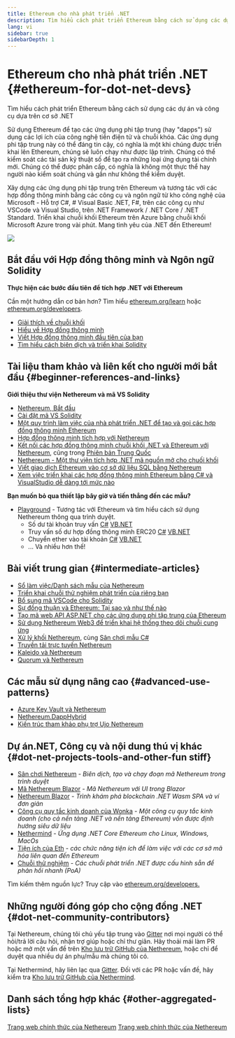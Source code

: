```yaml
---
title: Ethereum cho nhà phát triển .NET
description: Tìm hiểu cách phát triển Ethereum bằng cách sử dụng các dự án và công cụ dựa trên cơ sở .NET
lang: vi
sidebar: true
sidebarDepth: 1
---
```


# Ethereum cho nhà phát triển .NET {#ethereum-for-dot-net-devs}

<div class="featured">Tìm hiểu cách phát triển Ethereum bằng cách sử dụng các dự án và công cụ dựa trên cơ sở .NET</div>

Sử dụng Ethereum để tạo các ứng dụng phi tập trung (hay "dapps") sử dụng các lợi ích của công nghệ tiền điện tử và chuỗi khóa. Các ứng dụng phi tập trung này có thể đáng tin cậy, có nghĩa là một khi chúng được triển khai lên Ethereum, chúng sẽ luôn chạy như được lập trình. Chúng có thể kiểm soát các tài sản kỹ thuật số để tạo ra những loại ứng dụng tài chính mới. Chúng có thể được phân cấp, có nghĩa là không một thực thể hay người nào kiểm soát chúng và gần như không thể kiểm duyệt.

Xây dựng các ứng dụng phi tập trung trên Ethereum và tương tác với các hợp đồng thông minh bằng các công cụ và ngôn ngữ từ kho công nghệ của Microsoft - Hỗ trợ C#, # Visual Basic .NET, F#, trên các công cụ như VSCode và Visual Studio, trên .NET Framework / .NET Core / .NET Standard. Triển khai chuỗi khối Ethereum trên Azure bằng chuỗi khối Microsoft Azure trong vài phút. Mang tình yêu của .NET đến Ethereum!

<img src="https://raw.githubusercontent.com/Nethereum/Nethereum/master/logos/logo192x192t.png" />

## Bắt đầu với Hợp đồng thông minh và Ngôn ngữ Solidity

**Thực hiện các bước đầu tiên để tích hợp .NET với Ethereum**

Cần một hướng dẫn cơ bản hơn? Tìm hiểu [ethereum.org/learn](/vi/learn/) hoặc [ethereum.org/developers](/vi/developers/).

- [Giải thích về chuỗi khối](https://kauri.io/article/d55684513211466da7f8cc03987607d5/blockchain-explained)
- [Hiểu về Hợp đồng thông minh](https://kauri.io/article/e4f66c6079e74a4a9b532148d3158188/ethereum-101-part-5-the-smart-contract)
- [Viết Hợp đồng thông minh đầu tiên của bạn](https://kauri.io/article/124b7db1d0cf4f47b414f8b13c9d66e2/remix-ide-your-first-smart-contract)
- [Tìm hiểu cách biên dịch và triển khai Solidity](https://kauri.io/article/973c5f54c4434bb1b0160cff8c695369/understanding-smart-contract-compilation-and-deployment)

## Tài liệu tham khảo và liên kết cho người mới bắt đầu {#beginner-references-and-links}

**Giới thiệu thư viện Nethereum và mã VS Solidity**

- [Nethereum, Bắt đầu](https://docs.nethereum.com/en/latest/getting-started/)
- [Cài đặt mã VS Solidity](https://marketplace.visualstudio.com/items?itemName=JuanBlanco.solidity)
- [Một quy trình làm việc của nhà phát triển .NET để tạo và gọi các hợp đồng thông minh Ethereum](https://medium.com/coinmonks/a-net-developers-workflow-for-creating-and-calling-ethereum-smart-contracts-44714f191db2)
- [Hợp đồng thông minh tích hợp với Nethereum](https://kauri.io/#collections/getting%20started/smart-contracts-integration-with-nethereum/#smart-contracts-integration-with-nethereum)
- [Kết nối các hợp đồng thông minh chuỗi khối .NET và Ethereum với Nethereum](https://medium.com/my-blockchain-development-daily-journey/interfacing-net-and-ethereum-blockchain-smart-contracts-with-nethereum-2fa3729ac933), cũng trong [Phiên bản Trung Quốc](https://medium.com/my-blockchain-development-daily-journey/%E4%BD%BF%E7%94%A8nethereum%E9%80%A3%E6%8E%A5-net%E5%92%8C%E4%BB%A5%E5%A4%AA%E7%B6%B2%E5%8D%80%E5%A1%8A%E9%8F%88%E6%99%BA%E8%83%BD%E5%90%88%E7%B4%84-4a96d35ad1e1)
- [Nethereum - Một thư viện tích hợp .NET mã nguồn mở cho chuối khối](https://kauri.io/#collections/a%20hackathon%20survival%20guide/nethereum-an-open-source-.net-integration-library/)
- [Viết giao dịch Ethereum vào cơ sở dữ liệu SQL bằng Nethereum](https://medium.com/coinmonks/writing-ethereum-transactions-to-sql-database-using-nethereum-fd94e0e4fa36)
- [Xem việc triển khai các hợp đồng thông minh Ethereum bằng C# và VisualStudio dễ dàng tới mức nào](https://koukia.ca/deploy-ethereum-smart-contracts-using-c-and-visualstudio-5be188ae928c)

**Bạn muốn bỏ qua thiết lập bây giờ và tiến thẳng đến các mẫu?**

- [Playground](http://playground.nethereum.com/) - Tương tác với Ethereum và tìm hiểu cách sử dụng Nethereum thông qua trình duyệt.
  - Số dư tài khoản truy vấn [C#](http://playground.nethereum.com/csharp/id/1001) [VB.NET](http://playground.nethereum.com/vb/id/2001)
  - Truy vấn số dư hợp đồng thông minh ERC20 [C#](http://playground.nethereum.com/csharp/id/1005) [VB.NET](http://playground.nethereum.com/vb/id/2004)
  - Chuyển ether vào tài khoản [C#](http://playground.nethereum.com/csharp/id/1003) [VB.NET](http://playground.nethereum.com/vb/id/2003)
  - ... Và nhiều hơn thế!

## Bài viết trung gian {#intermediate-articles}

- [Sổ làm việc/Danh sách mẫu của Nethereum](http://docs.nethereum.com/en/latest/Nethereum.Workbooks/docs/)
- [Triển khai chuỗi thử nghiệm phát triển của riêng bạn](https://github.com/Nethereum/Testchains)
- [Bổ sung mã VSCode cho Solidity](https://docs.nethereum.com/en/latest/nethereum-codegen-vscodesolidity/)
- [Sự đồng thuận và Ethereum: Tại sao và như thế nào](https://www.raywenderlich.com/5509-unity-and-ethereum-why-and-how)
- [Tạo mã web API ASP.NET cho các ứng dụng phi tập trung của Ethereum](https://tech-mint.com/create-asp-net-core-web-api-for-ethereum-dapps/)
- [Sử dụng Nethereum Web3 để triển khai hệ thống theo dõi chuỗi cung ứng](http://blog.pomiager.com/post/using-nethereum-web3-to-implement-a-supply-chain-traking-system4)
- [Xử lý khối Nethereum](https://nethereum.readthedocs.io/en/latest/nethereum-block-processing-detail/), cùng [Sân chơi mẫu C#](http://playground.nethereum.com/csharp/id/1025)
- [Truyền tải trực tuyến Nethereum](https://nethereum.readthedocs.io/en/latest/nethereum-subscriptions-streaming/)
- [Kaleido và Nethereum](https://kaleido.io/kaleido-and-nethereum/)
- [Quorum và Nethereum](https://github.com/Nethereum/Nethereum/blob/master/src/Nethereum.Quorum/README.md)

## Các mẫu sử dụng nâng cao {#advanced-use-patterns}

- [Azure Key Vault và Nethereum](https://github.com/Azure-Samples/bc-community-samples/tree/master/akv-nethereum)
- [Nethereum.DappHybrid](https://github.com/Nethereum/Nethereum.DappHybrid)
- [Kiến trúc tham khảo phụ trợ Ujo Nethereum](https://docs.nethereum.com/en/latest/nethereum-ujo-backend-sample/)

## Dự án.NET, Công cụ và nội dung thú vị khác {#dot-net-projects-tools-and-other-fun stiff}

- [Sân chơi Nethereum](http://playground.nethereum.com/) - _Biên dịch, tạo và chạy đoạn mã Nethereum trong trình duyệt_
- [Mã Nethereum Blazor](https://github.com/Nethereum/Nethereum.CodeGen.Blazor) - _Mã Nethereum với UI trong Blazor_
- [Nethereum Blazor](https://github.com/Nethereum/NethereumBlazor) - _Trình khám phá blockchain .NET Wasm SPA và ví đơn giản_
- [Công cụ quy tắc kinh doanh của Wonka](https://docs.nethereum.com/en/latest/wonka/) - _Một công cụ quy tắc kinh doanh (cho cả nền tảng .NET và nền tảng Ethereum) vốn được định hướng siêu dữ liệu_
- [Nethermind](https://github.com/NethermindEth/nethermind) - _Ứng dụng .NET Core Ethereum cho Linux, Windows, MacOs_
- [Tiện ích của Eth](https://github.com/ethereum/eth-utils/) - _các chức năng tiện ích để làm việc với các cơ sở mã hóa liên quan đến Ethereum_
- [Chuỗi thử nghiệm](https://github.com/Nethereum/TestChains) - _Các chuỗi phát triển .NET được cấu hình sẵn để phản hồi nhanh (PoA)_

Tìm kiếm thêm nguồn lực? Truy cập vào [ethereum.org/developers.](/vi/developers/)

## Những người đóng góp cho cộng đồng .NET {#dot-net-community-contributors}

Tại Nethereum, chúng tôi chủ yếu tập trung vào [Gitter](https://gitter.im/Nethereum/Nethereum) nơi mọi người có thể hỏi/trả lời câu hỏi, nhận trợ giúp hoặc chỉ thư giãn. Hãy thoải mái làm PR hoặc mở một vấn đề trên [Kho lưu trữ GitHub của Nethereum](https://github.com/Nethereum), hoặc chỉ để duyệt qua nhiều dự án phụ/mẫu mà chúng tôi có.

Tại Nethermind, hãy liên lạc qua [Gitter](https://gitter.im/nethermindeth/nethermind). Đối với các PR hoặc vấn đề, hãy kiểm tra [Kho lưu trữ GitHub của Nethermind](https://github.com/NethermindEth/nethermind).

## Danh sách tổng hợp khác {#other-aggregated-lists}

[Trang web chính thức của Nethereum](https://nethereum.com/) [Trang web chính thức của Nethereum](https://nethermind.io/)

